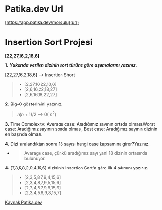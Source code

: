 # Patika.dev Url
[https://app.patika.dev/mordulu](url)

# Insertion Sort Projesi

**[22,27,16,2,18,6]**

**1.**  ***Yukarıda verilen dizinin sort türüne göre aşamalarını yazınız.***

[22,27,16,2,18,6] --> Insertion Short

> - [2,27,16,22,18,6]
> - [2,6,16,22,18,27]
> - [2,6,16,18,22,27]

**2.** Big-O gösterimini yazınız.

> $n(n+1)/2$ --> 0( $n^2$)

**3.** Time Complexity: Average case: Aradığımız sayının ortada olması,Worst case: Aradığımız sayının sonda olması, Best case: Aradığımız sayının dizinin en başında olması.

**4.** Dizi sıralandıktan sonra 18 sayısı hangi case kapsamına girer?Yazınız.

- > Avarage case, çünkü aradığımız sayı yani 18 dizinin ortasında bulunuyor.

**4.** [7,3,5,8,2,9,4,15,6] dizisinin Insertion Sort'a göre ilk 4 adımını yazınız.

> - [2,3,5,8,7,9,4,15,6]
> - [2,3,4,8,7,9,5,15,6]
> - [2,3,4,5,7,9,8,15,6]
> - [2,3,4,5,6,9,8,15,7]

[Kaynak Patika.dev](https://patika.dev/tr)